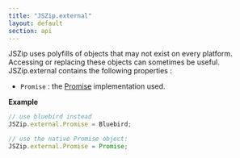 ```yaml
---
title: "JSZip.external"
layout: default
section: api
---
```


JSZip uses polyfills of objects that may not exist on every platform.
Accessing or replacing these objects can sometimes be useful. JSZip.external
contains the following properties :

* `Promise` : the [Promise](https://developer.mozilla.org/en-US/docs/Web/JavaScript/Reference/Global_Objects/Promise) implementation used.

__Example__

```js
// use bluebird instead
JSZip.external.Promise = Bluebird;

// use the native Promise object:
JSZip.external.Promise = Promise;
```

